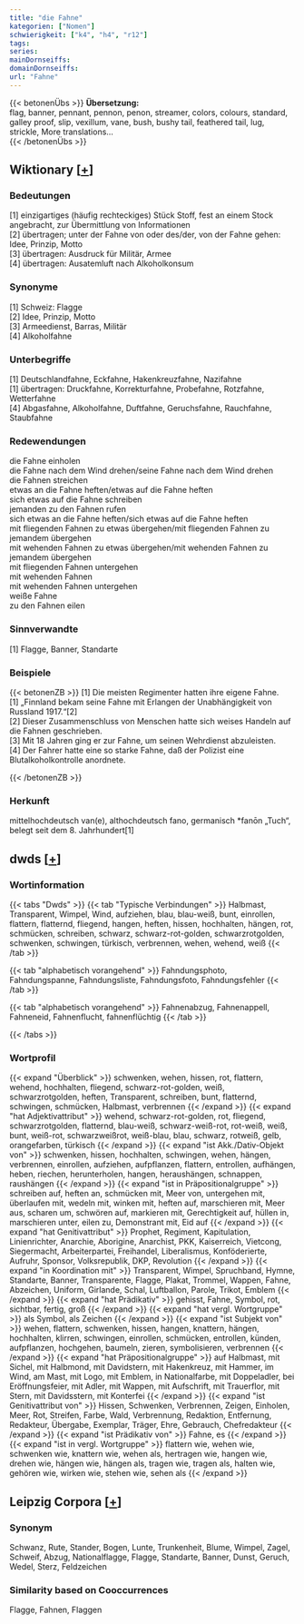 ```yaml
---
title: "die Fahne"
kategorien: ["Nomen"]
schwierigkeit: ["k4", "h4", "r12"]
tags:
series:
mainDornseiffs:
domainDornseiffs:
url: "Fahne"
---
```


{{< betonenÜbs >}}
**Übersetzung:**  
flag, banner, pennant, pennon, penon, streamer, colors, colours, standard, galley proof, slip, vexillum, vane, bush, bushy tail, feathered tail, lug, strickle, More translations...  
{{< /betonenÜbs >}}

## Wiktionary [[+](https://de.wiktionary.org/wiki/Fahne)]

### Bedeutungen
[1] einzigartiges (häufig rechteckiges) Stück Stoff, fest an einem Stock angebracht, zur Übermittlung von Informationen  
[2] übertragen; unter der Fahne von oder des/der, von der Fahne gehen: Idee, Prinzip, Motto  
[3] übertragen: Ausdruck für Militär, Armee  
[4] übertragen: Ausatemluft nach Alkoholkonsum  

### Synonyme
[1] Schweiz: Flagge  
[2] Idee, Prinzip, Motto  
[3] Armeedienst, Barras, Militär  
[4] Alkoholfahne  

### Unterbegriffe
[1] Deutschlandfahne, Eckfahne, Hakenkreuzfahne, Nazifahne  
[1] übertragen: Druckfahne, Korrekturfahne, Probefahne, Rotzfahne, Wetterfahne  
[4] Abgasfahne, Alkoholfahne, Duftfahne, Geruchsfahne, Rauchfahne, Staubfahne  

### Redewendungen
die Fahne einholen  
die Fahne nach dem Wind drehen/seine Fahne nach dem Wind drehen  
die Fahnen streichen  
etwas an die Fahne heften/etwas auf die Fahne heften  
sich etwas auf die Fahne schreiben  
jemanden zu den Fahnen rufen  
sich etwas an die Fahne heften/sich etwas auf die Fahne heften  
mit fliegenden Fahnen zu etwas übergehen/mit fliegenden Fahnen zu jemandem übergehen  
mit wehenden Fahnen zu etwas übergehen/mit wehenden Fahnen zu jemandem übergehen  
mit fliegenden Fahnen untergehen  
mit wehenden Fahnen  
mit wehenden Fahnen untergehen  
weiße Fahne  
zu den Fahnen eilen  

### Sinnverwandte
[1] Flagge, Banner, Standarte  

### Beispiele
{{< betonenZB >}}
[1] Die meisten Regimenter hatten ihre eigene Fahne.  
[1] „Finnland bekam seine Fahne mit Erlangen der Unabhängigkeit von Russland 1917.“[2]  
[2] Dieser Zusammenschluss von Menschen hatte sich weises Handeln auf die Fahnen geschrieben.  
[3] Mit 18 Jahren ging er zur Fahne, um seinen Wehrdienst abzuleisten.  
[4] Der Fahrer hatte eine so starke Fahne, daß der Polizist eine Blutalkoholkontrolle anordnete.  

{{< /betonenZB >}}
### Herkunft
mittelhochdeutsch van(e), althochdeutsch fano, germanisch *fanōn „Tuch“, belegt seit dem 8. Jahrhundert[1]  



## dwds [[+](https://www.dwds.de/wb/Fahne)]

### Wortinformation
{{< tabs "Dwds" >}}
{{< tab "Typische Verbindungen" >}}
Halbmast, Transparent, Wimpel, Wind, aufziehen, blau, blau-weiß, bunt, einrollen, flattern, flatternd, fliegend, hangen, heften, hissen, hochhalten, hängen, rot, schmücken, schreiben, schwarz, schwarz-rot-golden, schwarzrotgolden, schwenken, schwingen, türkisch, verbrennen, wehen, wehend, weiß
{{< /tab >}}

{{< tab "alphabetisch vorangehend" >}}
Fahndungsphoto, Fahndungspanne, Fahndungsliste, Fahndungsfoto, Fahndungsfehler
{{< /tab >}}

{{< tab "alphabetisch vorangehend" >}}
Fahnenabzug, Fahnenappell, Fahneneid, Fahnenflucht, fahnenflüchtig
{{< /tab >}}

{{< /tabs >}}

### Wortprofil
{{< expand "Überblick" >}} schwenken, wehen, hissen, rot, flattern, wehend, hochhalten, fliegend, schwarz-rot-golden, weiß, schwarzrotgolden, heften, Transparent, schreiben, bunt, flatternd, schwingen, schmücken, Halbmast, verbrennen {{< /expand >}}
{{< expand "hat Adjektivattribut" >}} wehend, schwarz-rot-golden, rot, fliegend, schwarzrotgolden, flatternd, blau-weiß, schwarz-weiß-rot, rot-weiß, weiß, bunt, weiß-rot, schwarzweißrot, weiß-blau, blau, schwarz, rotweiß, gelb, orangefarben, türkisch {{< /expand >}}
{{< expand "ist Akk./Dativ-Objekt von" >}} schwenken, hissen, hochhalten, schwingen, wehen, hängen, verbrennen, einrollen, aufziehen, aufpflanzen, flattern, entrollen, aufhängen, heben, riechen, herunterholen, hangen, heraushängen, schnappen, raushängen {{< /expand >}}
{{< expand "ist in Präpositionalgruppe" >}} schreiben auf, heften an, schmücken mit, Meer von, untergehen mit, überlaufen mit, wedeln mit, winken mit, heften auf, marschieren mit, Meer aus, scharen um, schwören auf, markieren mit, Gerechtigkeit auf, hüllen in, marschieren unter, eilen zu, Demonstrant mit, Eid auf {{< /expand >}}
{{< expand "hat Genitivattribut" >}} Prophet, Regiment, Kapitulation, Linienrichter, Anarchie, Aborigine, Anarchist, PKK, Kaiserreich, Vietcong, Siegermacht, Arbeiterpartei, Freihandel, Liberalismus, Konföderierte, Aufruhr, Sponsor, Volksrepublik, DKP, Revolution {{< /expand >}}
{{< expand "in Koordination mit" >}} Transparent, Wimpel, Spruchband, Hymne, Standarte, Banner, Transparente, Flagge, Plakat, Trommel, Wappen, Fahne, Abzeichen, Uniform, Girlande, Schal, Luftballon, Parole, Trikot, Emblem {{< /expand >}}
{{< expand "hat Prädikativ" >}} gehisst, Fahne, Symbol, rot, sichtbar, fertig, groß {{< /expand >}}
{{< expand "hat vergl. Wortgruppe" >}} als Symbol, als Zeichen {{< /expand >}}
{{< expand "ist Subjekt von" >}} wehen, flattern, schwenken, hissen, hangen, knattern, hängen, hochhalten, klirren, schwingen, einrollen, schmücken, entrollen, künden, aufpflanzen, hochgehen, baumeln, zieren, symbolisieren, verbrennen {{< /expand >}}
{{< expand "hat Präpositionalgruppe" >}} auf Halbmast, mit Sichel, mit Halbmond, mit Davidstern, mit Hakenkreuz, mit Hammer, im Wind, am Mast, mit Logo, mit Emblem, in Nationalfarbe, mit Doppeladler, bei Eröffnungsfeier, mit Adler, mit Wappen, mit Aufschrift, mit Trauerflor, mit Stern, mit Davidsstern, mit Konterfei {{< /expand >}}
{{< expand "ist Genitivattribut von" >}} Hissen, Schwenken, Verbrennen, Zeigen, Einholen, Meer, Rot, Streifen, Farbe, Wald, Verbrennung, Redaktion, Entfernung, Redakteur, Übergabe, Exemplar, Träger, Ehre, Gebrauch, Chefredakteur {{< /expand >}}
{{< expand "ist Prädikativ von" >}} Fahne, es {{< /expand >}}
{{< expand "ist in vergl. Wortgruppe" >}} flattern wie, wehen wie, schwenken wie, knattern wie, wehen als, hertragen wie, hangen wie, drehen wie, hängen wie, hängen als, tragen wie, tragen als, halten wie, gehören wie, wirken wie, stehen wie, sehen als {{< /expand >}}

## Leipzig Corpora [[+](https://corpora.uni-leipzig.de/en/res?word=Fahne&corpusId=deu_newscrawl-public_2018)]


### Synonym
Schwanz, Rute, Stander, Bogen, Lunte, Trunkenheit, Blume, Wimpel, Zagel, Schweif, Abzug, Nationalflagge, Flagge, Standarte, Banner, Dunst, Geruch, Wedel, Sterz, Feldzeichen


### Similarity based on Cooccurrences
Flagge, Fahnen, Flaggen

